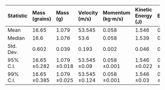 | Statistic   | Mass (grains)   | Mass (g)     | Velocity (m/s)   | Momentum (kg⋅m/s)   | Kinetic Energy (J)   | Efficiency   |
|:------------|:----------------|:-------------|:-----------------|:--------------------|:---------------------|:-------------|
| Mean        | 16.65           | 1.079        | 53.545           | 0.058               | 1.546                | 0.282        |
| Median      | 16.6            | 1.076        | 53.6             | 0.058               | 1.539                | 0.28         |
| Std. Dev.   | 0.602           | 0.039        | 0.193            | 0.002               | 0.046                | 0.008        |
| 95% C.I.    | 16.65 ±0.282    | 1.079 ±0.018 | 53.545 ±0.09     | 0.058 ±0.001        | 1.546 ±0.022         | 0.282 ±0.004 |
| 99% C.I.    | 16.65 ±0.385    | 1.079 ±0.025 | 53.545 ±0.124    | 0.058 ±0.001        | 1.546 ±0.03          | 0.282 ±0.005 |
